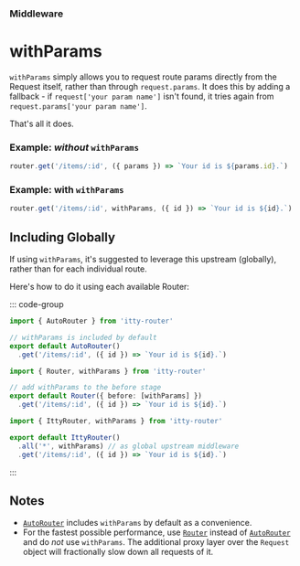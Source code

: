 ### Middleware
# withParams

`withParams` simply allows you to request route params directly from the Request itself, rather than through `request.params`.  It does this by adding a fallback - if `request['your param name']` isn't found, it tries again from `request.params['your param name']`.

That's all it does.

### Example: *without* `withParams`
```ts
router.get('/items/:id', ({ params }) => `Your id is ${params.id}.`)
```

### Example: with `withParams`
```ts
router.get('/items/:id', withParams, ({ id }) => `Your id is ${id}.`)
```

## Including Globally
If using `withParams`, it's suggested to leverage this upstream (globally), rather than for each individual route.

Here's how to do it using each available Router:

::: code-group

```ts [AutoRouter]
import { AutoRouter } from 'itty-router'

// withParams is included by default
export default AutoRouter()
  .get('/items/:id', ({ id }) => `Your id is ${id}.`)
```

```ts [Router]
import { Router, withParams } from 'itty-router'

// add withParams to the before stage
export default Router({ before: [withParams] })
  .get('/items/:id', ({ id }) => `Your id is ${id}.`)
```

```ts [IttyRouter (or manually)]
import { IttyRouter, withParams } from 'itty-router'

export default IttyRouter()
  .all('*', withParams) // as global upstream middleware
  .get('/items/:id', ({ id }) => `Your id is ${id}.`)
```

:::

## Notes
- [`AutoRouter`](/itty-router/routers/autorouter) includes `withParams` by default as a convenience.
- For the fastest possible performance, use [`Router`](/itty-router/routers/router) instead of [`AutoRouter`](/itty-router/routers/autorouter) and do *not* use `withParams`.  The additional proxy layer over the `Request` object will fractionally slow down all requests of it.
